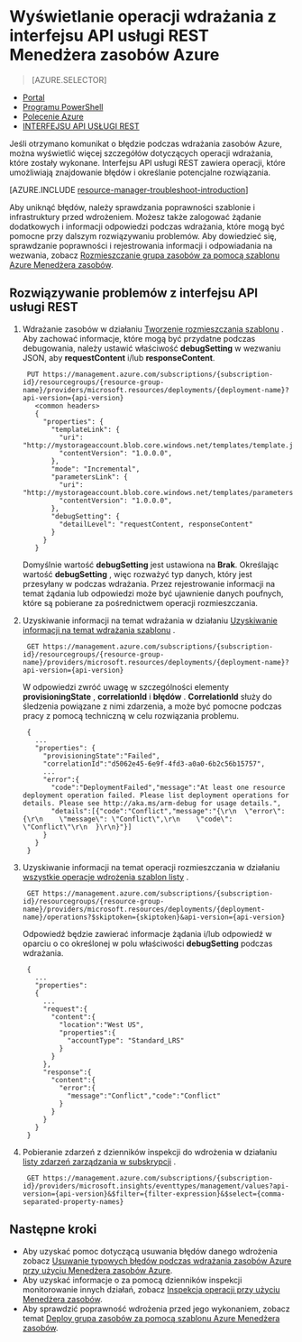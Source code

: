 <properties
   pageTitle="Wyświetlanie operacji rozmieszczania z interfejsu API usługi REST | Microsoft Azure"
   description="Informacje dotyczące używania interfejsu API usługi REST Menedżera zasobów Azure do wykrywania problemów z wdrożenia Menedżera zasobów."
   services="azure-resource-manager,virtual-machines"
   documentationCenter=""
   tags="top-support-issue"
   authors="tfitzmac"
   manager="timlt"
   editor="tysonn"/>

<tags
   ms.service="azure-resource-manager"
   ms.devlang="na"
   ms.topic="article"
   ms.tgt_pltfrm="vm-multiple"
   ms.workload="infrastructure"
   ms.date="06/13/2016"
   ms.author="tomfitz"/>

# <a name="view-deployment-operations-with-azure-resource-manager-rest-api"></a>Wyświetlanie operacji wdrażania z interfejsu API usługi REST Menedżera zasobów Azure

> [AZURE.SELECTOR]
- [Portal](resource-manager-troubleshoot-deployments-portal.md)
- [Programu PowerShell](resource-manager-troubleshoot-deployments-powershell.md)
- [Polecenie Azure](resource-manager-troubleshoot-deployments-cli.md)
- [INTERFEJSU API USŁUGI REST](resource-manager-troubleshoot-deployments-rest.md)

Jeśli otrzymano komunikat o błędzie podczas wdrażania zasobów Azure, można wyświetlić więcej szczegółów dotyczących operacji wdrażania, które zostały wykonane. Interfejsu API usługi REST zawiera operacji, które umożliwiają znajdowanie błędów i określanie potencjalne rozwiązania.

[AZURE.INCLUDE [resource-manager-troubleshoot-introduction](../includes/resource-manager-troubleshoot-introduction.md)]

Aby uniknąć błędów, należy sprawdzania poprawności szablonie i infrastruktury przed wdrożeniem. Możesz także zalogować żądanie dodatkowych i informacji odpowiedzi podczas wdrażania, które mogą być pomocne przy dalszym rozwiązywaniu problemów. Aby dowiedzieć się, sprawdzanie poprawności i rejestrowania informacji i odpowiadania na wezwania, zobacz [Rozmieszczanie grupa zasobów za pomocą szablonu Azure Menedżera zasobów](resource-group-template-deploy-rest.md).

## <a name="troubleshoot-with-rest-api"></a>Rozwiązywanie problemów z interfejsu API usługi REST

1. Wdrażanie zasobów w działaniu [Tworzenie rozmieszczania szablonu](https://msdn.microsoft.com/library/azure/dn790564.aspx) . Aby zachować informacje, które mogą być przydatne podczas debugowania, należy ustawić właściwość **debugSetting** w wezwaniu JSON, aby **requestContent** i/lub **responseContent**. 

        PUT https://management.azure.com/subscriptions/{subscription-id}/resourcegroups/{resource-group-name}/providers/microsoft.resources/deployments/{deployment-name}?api-version={api-version}
          <common headers>
          {
            "properties": {
              "templateLink": {
                "uri": "http://mystorageaccount.blob.core.windows.net/templates/template.json",
                "contentVersion": "1.0.0.0",
              },
              "mode": "Incremental",
              "parametersLink": {
                "uri": "http://mystorageaccount.blob.core.windows.net/templates/parameters.json",
                "contentVersion": "1.0.0.0",      
              },
              "debugSetting": {
                "detailLevel": "requestContent, responseContent"
              }
            }
          }

    Domyślnie wartość **debugSetting** jest ustawiona na **Brak**. Określając wartość **debugSetting** , więc rozważyć typ danych, który jest przesyłany w podczas wdrażania. Przez rejestrowanie informacji na temat żądania lub odpowiedzi może być ujawnienie danych poufnych, które są pobierane za pośrednictwem operacji rozmieszczania. 

2. Uzyskiwanie informacji na temat wdrażania w działaniu [Uzyskiwanie informacji na temat wdrażania szablonu](https://msdn.microsoft.com/library/azure/dn790565.aspx) .

        GET https://management.azure.com/subscriptions/{subscription-id}/resourcegroups/{resource-group-name}/providers/microsoft.resources/deployments/{deployment-name}?api-version={api-version}

    W odpowiedzi zwróć uwagę w szczególności elementy **provisioningState** , **correlationId** i **błędów** . **CorrelationId** służy do śledzenia powiązane z nimi zdarzenia, a może być pomocne podczas pracy z pomocą techniczną w celu rozwiązania problemu.
    
        { 
          ...
          "properties": {
            "provisioningState":"Failed",
            "correlationId":"d5062e45-6e9f-4fd3-a0a0-6b2c56b15757",
            ...
            "error":{
              "code":"DeploymentFailed","message":"At least one resource deployment operation failed. Please list deployment operations for details. Please see http://aka.ms/arm-debug for usage details.",
              "details":[{"code":"Conflict","message":"{\r\n  \"error\": {\r\n    \"message\": \"Conflict\",\r\n    \"code\": \"Conflict\"\r\n  }\r\n}"}]
            }  
          }
        }

3. Uzyskiwanie informacji na temat operacji rozmieszczania w działaniu [wszystkie operacje wdrożenia szablon listy](https://msdn.microsoft.com/library/azure/dn790518.aspx) . 

        GET https://management.azure.com/subscriptions/{subscription-id}/resourcegroups/{resource-group-name}/providers/microsoft.resources/deployments/{deployment-name}/operations?$skiptoken={skiptoken}&api-version={api-version}

    Odpowiedź będzie zawierać informacje żądania i/lub odpowiedź w oparciu o co określonej w polu właściwości **debugSetting** podczas wdrażania.
    
        {
          ...
          "properties": 
          {
            ...
            "request":{
              "content":{
                "location":"West US",
                "properties":{
                  "accountType": "Standard_LRS"
                }
              }
            },
            "response":{
              "content":{
                "error":{
                  "message":"Conflict","code":"Conflict"
                }
              }
            }
          }
        }

4. Pobieranie zdarzeń z dzienników inspekcji do wdrożenia w działaniu [listy zdarzeń zarządzania w subskrypcji](https://msdn.microsoft.com/library/azure/dn931934.aspx) .

        GET https://management.azure.com/subscriptions/{subscription-id}/providers/microsoft.insights/eventtypes/management/values?api-version={api-version}&$filter={filter-expression}&$select={comma-separated-property-names}


## <a name="next-steps"></a>Następne kroki

- Aby uzyskać pomoc dotyczącą usuwania błędów danego wdrożenia zobacz [Usuwanie typowych błędów podczas wdrażania zasobów Azure przy użyciu Menedżera zasobów Azure](resource-manager-common-deployment-errors.md).
- Aby uzyskać informacje o za pomocą dzienników inspekcji monitorowanie innych działań, zobacz [Inspekcja operacji przy użyciu Menedżera zasobów](resource-group-audit.md).
- Aby sprawdzić poprawność wdrożenia przed jego wykonaniem, zobacz temat [Deploy grupa zasobów za pomocą szablonu Azure Menedżera zasobów](resource-group-template-deploy.md).
